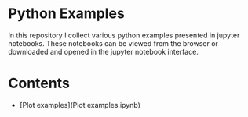 Python Examples
===================

In this repository I collect various python examples presented in jupyter notebooks. These notebooks can be viewed from the browser or downloaded and opened in the jupyter notebook interface.

Contents
=========
- [Plot examples](Plot examples.ipynb)
